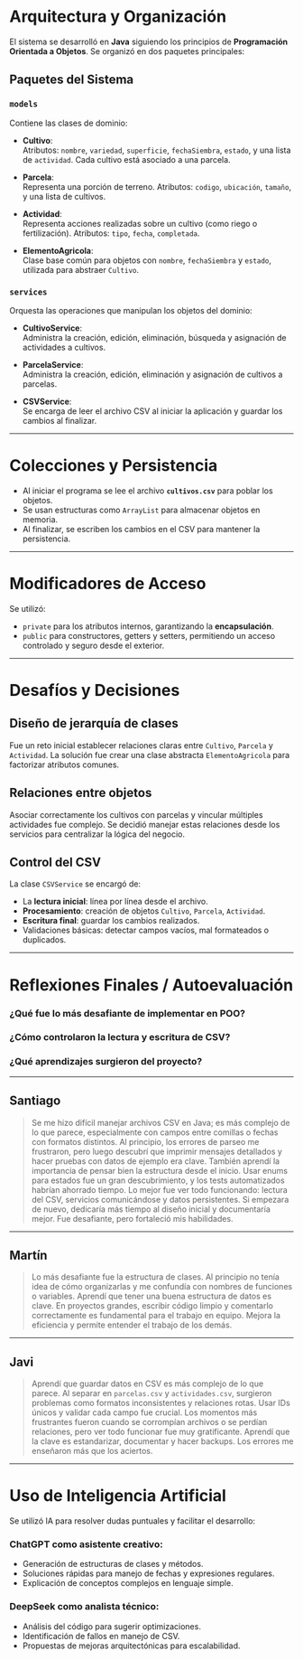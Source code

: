 # Arquitectura y Organización

El sistema se desarrolló en **Java** siguiendo los principios de **Programación Orientada a Objetos**. Se organizó en dos paquetes principales:

## Paquetes del Sistema

### `models`
Contiene las clases de dominio:

- **Cultivo**:  
  Atributos: `nombre`, `variedad`, `superficie`, `fechaSiembra`, `estado`, y una lista de `actividad`. Cada cultivo está asociado a una parcela.

- **Parcela**:  
  Representa una porción de terreno. Atributos: `codigo`, `ubicación`, `tamaño`, y una lista de cultivos.

- **Actividad**:  
  Representa acciones realizadas sobre un cultivo (como riego o fertilización). Atributos: `tipo`, `fecha`, `completada`.

- **ElementoAgricola**:  
  Clase base común para objetos con `nombre`, `fechaSiembra` y `estado`, utilizada para abstraer `Cultivo`.

### `services`
Orquesta las operaciones que manipulan los objetos del dominio:

- **CultivoService**:  
  Administra la creación, edición, eliminación, búsqueda y asignación de actividades a cultivos.

- **ParcelaService**:  
  Administra la creación, edición, eliminación y asignación de cultivos a parcelas.

- **CSVService**:  
  Se encarga de leer el archivo CSV al iniciar la aplicación y guardar los cambios al finalizar.

---

# Colecciones y Persistencia

- Al iniciar el programa se lee el archivo **`cultivos.csv`** para poblar los objetos.
- Se usan estructuras como `ArrayList` para almacenar objetos en memoria.
- Al finalizar, se escriben los cambios en el CSV para mantener la persistencia.

---

# Modificadores de Acceso

Se utilizó:

- `private` para los atributos internos, garantizando la **encapsulación**.
- `public` para constructores, getters y setters, permitiendo un acceso controlado y seguro desde el exterior.

---

# Desafíos y Decisiones

## Diseño de jerarquía de clases
Fue un reto inicial establecer relaciones claras entre `Cultivo`, `Parcela` y `Actividad`. La solución fue crear una clase abstracta `ElementoAgricola` para factorizar atributos comunes.

## Relaciones entre objetos
Asociar correctamente los cultivos con parcelas y vincular múltiples actividades fue complejo. Se decidió manejar estas relaciones desde los servicios para centralizar la lógica del negocio.

## Control del CSV
La clase `CSVService` se encargó de:
- La **lectura inicial**: línea por línea desde el archivo.
- **Procesamiento**: creación de objetos `Cultivo`, `Parcela`, `Actividad`.
- **Escritura final**: guardar los cambios realizados.
- Validaciones básicas: detectar campos vacíos, mal formateados o duplicados.

---

# Reflexiones Finales / Autoevaluación

### ¿Qué fue lo más desafiante de implementar en POO?
### ¿Cómo controlaron la lectura y escritura de CSV?
### ¿Qué aprendizajes surgieron del proyecto?

---

## Santiago

> Se me hizo difícil manejar archivos CSV en Java; es más complejo de lo que parece, especialmente con campos entre comillas o fechas con formatos distintos. Al principio, los errores de parseo me frustraron, pero luego descubrí que imprimir mensajes detallados y hacer pruebas con datos de ejemplo era clave. También aprendí la importancia de pensar bien la estructura desde el inicio. Usar enums para estados fue un gran descubrimiento, y los tests automatizados habrían ahorrado tiempo. Lo mejor fue ver todo funcionando: lectura del CSV, servicios comunicándose y datos persistentes. Si empezara de nuevo, dedicaría más tiempo al diseño inicial y documentaría mejor. Fue desafiante, pero fortaleció mis habilidades.

---

## Martín

> Lo más desafiante fue la estructura de clases. Al principio no tenía idea de cómo organizarlas y me confundía con nombres de funciones o variables. Aprendí que tener una buena estructura de datos es clave. En proyectos grandes, escribir código limpio y comentarlo correctamente es fundamental para el trabajo en equipo. Mejora la eficiencia y permite entender el trabajo de los demás.

---

## Javi

> Aprendí que guardar datos en CSV es más complejo de lo que parece. Al separar en `parcelas.csv` y `actividades.csv`, surgieron problemas como formatos inconsistentes y relaciones rotas. Usar IDs únicos y validar cada campo fue crucial. Los momentos más frustrantes fueron cuando se corrompían archivos o se perdían relaciones, pero ver todo funcionar fue muy gratificante. Aprendí que la clave es estandarizar, documentar y hacer backups. Los errores me enseñaron más que los aciertos.

---

# Uso de Inteligencia Artificial

Se utilizó IA para resolver dudas puntuales y facilitar el desarrollo:

### ChatGPT como asistente creativo:
- Generación de estructuras de clases y métodos.
- Soluciones rápidas para manejo de fechas y expresiones regulares.
- Explicación de conceptos complejos en lenguaje simple.

### DeepSeek como analista técnico:
- Análisis del código para sugerir optimizaciones.
- Identificación de fallos en manejo de CSV.
- Propuestas de mejoras arquitectónicas para escalabilidad.
